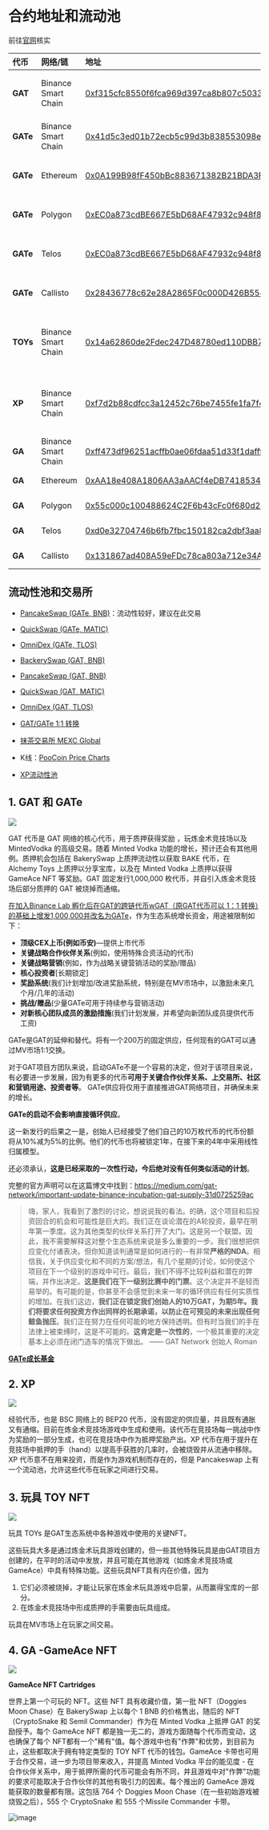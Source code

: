 # 合约地址和流动池

前往[官网](https://gat.network/tokenomics/)核实

| 代币 | 网络/链 | 地址 | 描述 |
| :-- | :-- | :-- | :-- |
| **GAT** | Binance Smart Chain | [0xf315cfc8550f6fca969d397ca8b807c5033fa122](https://bscscan.com/token/0xf315cfc8550f6fca969d397ca8b807c5033fa122) | GAT Network的经典代币 |
| **GATe** | Binance Smart Chain | [0x41d5c3ed01b72ecb5c99d3b838553098ecda9ef9](https://bscscan.com/token/0x41d5c3ed01b72ecb5c99d3b838553098ecda9ef9) | “扩展的” 跨链 GAT 代币 |
| **GATe** | Ethereum | [0x0A199B98fF450bBc883671382B21BDA3FA44b4Ae](https://etherscan.io/token/0x0A199B98fF450bBc883671382B21BDA3FA44b4Ae) | “扩展的” 跨链 GAT 代币 |
| **GATe** | Polygon | [0xEC0a873cdBE667E5bD68AF47932c948f872032d6](https://polygonscan.com/token/0xEC0a873cdBE667E5bD68AF47932c948f872032d6) | “扩展的” 跨链 GAT 代币 |
| **GATe** | Telos | [0xEC0a873cdBE667E5bD68AF47932c948f872032d6](https://www.teloscan.io/address/0xEC0a873cdBE667E5bD68AF47932c948f872032d6) | “扩展的” 跨链 GAT 代币 |
| **GATe** | Callisto | [0x28436778c62e28A2865F0c000D426B554eBd834c](https://explorer.callisto.network/address/0x28436778c62e28A2865F0c000D426B554eBd834c) | “扩展的” 跨链 GAT 代币 |
| **TOYs** | Binance Smart Chain | [0x14a62860de2Fdec247D48780ed110DBB794545d8](https://bscscan.com/token/0x14a62860de2Fdec247D48780ed110DBB794545d8) | GAT Network NFTs 用来 玩 & 收藏 |
| **XP** | Binance Smart Chain | [0xf7d2b88cdfcc3a12452c76be7455fe1fa7f48852](https://bscscan.com/token/0xf7d2b88cdfcc3a12452c76be7455fe1fa7f48852) | 经验点 (现在只能在 Arena 使用), 代币 |
| **GA** | Binance Smart Chain | [0xff473df96251acffb0ae06fdaa51d33f1dafff7c](https://bscscan.com/token/0xff473df96251acffb0ae06fdaa51d33f1dafff7c) | GameAce NFT 卡带 |
| **GA** | Ethereum | [0xAA18e408A1806AA3aAACf4eDB7418534D612D1f0](https://etherscan.io/token/0xAA18e408A1806AA3aAACf4eDB7418534D612D1f0) | GameAce NFT 卡带 |
| **GA** | Polygon | [0x55c000c100488624C2F6b43cFc0f680d2657933b](https://polygonscan.com/token/0x55c000c100488624C2F6b43cFc0f680d2657933b) | GameAce NFT 卡带 |
| **GA** | Telos | [0xd0e32704746b6fb7fbc150182ca2dbf3aa88fb45](https://www.teloscan.io/address/0xd0e32704746b6fb7fbc150182ca2dbf3aa88fb45) | GameAce NFT 卡带 |
| **GA** | Callisto | [0x131867ad408A59eFDc78ca803a712e34A939Df71](https://explorer.callisto.network/address/0x131867ad408A59eFDc78ca803a712e34A939Df71/transactions) | GameAce NFT 卡带 |

## 流动性池和交易所
* [PancakeSwap (GATe, BNB)](https://pancakeswap.finance/swap?outputCurrency=0x41D5C3ed01B72eCB5c99d3b838553098Ecda9ef9)：流动性较好，建议在此交易
* [QuickSwap (GATe, MATIC)](https://quickswap.exchange/#/swap?outputCurrency=0xEC0a873cdBE667E5bD68AF47932c948f872032d6)
* [OmniDex (GATe, TLOS)](https://omnidex.finance/swap?outputCurrency=0xEC0a873cdBE667E5bD68AF47932c948f872032d6)
* [BackerySwap (GAT, BNB)](https://www.bakeryswap.org/#/swap?outputCurrency=0xf315cfc8550f6fca969d397ca8b807c5033fa122)
* [PancakeSwap (GAT, BNB)](https://pancakeswap.finance/swap#/swap?outputCurrency=0xf315cfc8550f6fca969d397ca8b807c5033fa122)
* [QuickSwap (GAT, MATIC)](https://quickswap.exchange/#/swap?outputCurrency=0xEC0a873cdBE667E5bD68AF47932c948f872032d6)
* [OmniDex (GAT, TLOS)](https://minted.vodka/tools/wgat)

* [GAT/GATe 1:1 转换](https://minted.vodka/services/wrappers)
* [抹茶交易所 MEXC Global](https://www.mexc.com/)
* K线：[PooCoin Price Charts](https://poocoin.app/tokens/0xf315cfc8550f6fca969d397ca8b807c5033fa122) 
* [XP流动性池](https://pancakeswap.finance/swap?outputCurrency=0xF7D2b88Cdfcc3a12452c76Be7455fe1FA7f48852)

## 1. GAT 和 GATe

![](https://gat.network/wp-content/uploads/2022/01/gameacetoken-logo.png)

GAT 代币是 GAT 网络的核心代币，用于质押获得奖励 ，玩炼金术竞技场以及 MintedVodka 的高级交易。随着 Minted Vodka 功能的增长，预计还会有其他用例。质押机会包括在 BakerySwap 上质押流动性以获取 BAKE 代币，在 Alchemy Toys 上质押以分享宝库，以及在 Minted Vodka 上质押以获得 GameAce NFT 等奖励。GAT 固定发行1,000,000 枚代币，并自引入炼金术竞技场后部分质押的 GAT 被烧掉而通缩。

[在加入Binance Lab 孵化后在GAT的跨链代币wGAT（原GAT代币可以 1：1 转换）的基础上增发1,000,000并改名为GATe](https://medium.com/gat-network/important-update-binance-incubation-gat-supply-31d0725259ac)，作为生态系统增长资金，用途被限制如下：

* **顶级CEX上币(例如币安)**—提供上市代币
* **关键战略合作伙伴关系**(例如，使用特殊合资活动的代币)
* **关键战略营销**(例如，作为战略关键营销活动的奖励/赠品)
* **核心投资者**[长期锁定]
* **奖励系统**(我们计划增加/改进奖励系统，特别是在MV市场中，以激励未来几个月/几年的活动)
* **挑战/赠品**(少量GATe可用于持续参与营销活动)
* **对新核心团队成员的激励措施**(我们计划发展，并希望向新团队成员提供代币工资)

GATe是GAT的延伸和替代。将有一个200万的固定供应，任何现有的GAT可以通过MV市场1:1交换。

对于GAT项目方团队来说，启动GATe不是一个容易的决定，但对于该项目来说，有必要进一步发展，因为有更多的代币**可用于关键合作伙伴关系、上交易所、社区和营销用途、投资者等**。
GATe供应将仅用于直接推进GAT网络项目，并确保未来的增长。

**GATe的启动不会影响直接循环供应**。

这一新发行的后果之一是，创始人已经接受了他们自己的10万枚代币的代币份额将从10%减为5%的比例。他们的代币也将被锁定1年，在接下来的4年中采用线性归属模型。

还必须承认，**这是已经采取的一次性行动，今后绝对没有任何类似活动的计划**。

完整的官方声明可以在这篇博文中找到：https://medium.com/gat-network/important-update-binance-incubation-gat-supply-31d0725259ac

> 嗨，家人，我看到了激烈的讨论，想说说我的看法。的确，这个项目和后投资回合的机会和可能性是巨大的。我们正在谈论潜在的A轮投资，最早在明年第一季度。这为其他类型的伙伴关系打开了大门。这是另一个联盟。因此，我不需要解释这对整个生态系统来说是多么重要的一步。我们很想把供应变化付诸表决。但你知道谈判通常是如何进行的--有非常**严格的NDA**。相信我，关于供应变化和不同的方案/想法，有几个星期的讨论，如何使这个项目在下一个级别的游戏中可行。最后，我们不得不比较利益和潜在的弊端，并作出决定。**这是我们在下一级别比赛中的门票**。这个决定并不是轻而易举的。有可能的是，你甚至不会感觉到未来一年的循环供应有任何实质性的增加。在我们这边，**我们正在锁定我们创始人的10万GAT，为期5年。我们将要求任何投资方作出同样的长期承诺，以防止在可预见的未来出现任何鲸鱼抛压**。我们正在努力在任何可能的地方保持透明。但有时当我们的手在法律上被束缚时，这是不可能的。**这肯定是一次性的**，一个极其重要的决定基本上必须在闭门造车的情况下做出。
> —— GAT Network 创始人 Roman

**[GATe成长基金](_posts/2022-03-19-gat-grow-fund.md)**

## 2. XP

![](https://gat.network/wp-content/uploads/2021/08/arena-xp2-small.png)

经验代币，也是 BSC 网络上的 BEP20 代币，没有固定的供应量，并且既有通胀又有通缩。目前在炼金术竞技场游戏中生成和使用。该代币在竞技场每一挑战中作为奖励的一部分生成，也可在竞技场中作为抵押奖励产出。XP 代币在用于提升在竞技场中抵押的手（hand）以提高手获胜的几率时，会被烧毁并从流通中移除。XP 代币意不在用来投资，而是作为游戏机制而存在的，但是 Pancakeswap 上有一个流动池，允许这些代币在玩家之间进行交易。

## 3. 玩具 TOY NFT

![](https://gat.network/wp-content/uploads/2021/10/arena-hand-200x131.png)

玩具 TOYs 是GAT生态系统中各种游戏中使用的关键NFT。

这些玩具大多是通过炼金术玩具游戏创建的，但一些其他特殊玩具是由GAT项目方创建的，在平时的活动中发放，并且可能在其他游戏（如炼金术竞技场或GameAce）中具有特殊功能。这些玩具NFT具有内在价值，因为

1. 它们必须被烧掉，才能让玩家在炼金术玩具游戏中启蒙，从而赢得宝库的一部分。
2. 在炼金术竞技场中形成质押的手需要由玩具组成。

玩具在MV市场上在玩家之间交易。

## 4. GA -GameAce NFT

![](https://gameace.at/overview-games3.b5f9e189.png)

**GameAce NFT Cartridges**

世界上第一个可玩的 NFT。这些 NFT 具有收藏价值，第一批 NFT（Doggies Moon Chase）在 BakerySwap 上以每个 1 BNB 的价格售出，随后的 NFT（CryptoSnake 和 Semil Commander）作为在 Minted Vodka 上抵押 GAT 的奖励授予。每个 GameAce NFT 都是独一无二的，游戏方面随每个代币而变动，这也确保了每个 NFT都有一个"稀有"值。每个游戏中也有"作弊"和优势，到目前为止，这些都取决于拥有特定类型的 TOY NFT 代币的钱包。GameAce 卡带也可用于合作交易，进一步为项目带来收入，并提高 Minted Vodka 平台的能见度 - 在合作伙伴关系中，用于抵押所需的代币可能会有所不同，并且游戏中对"作弊"功能的要求可能取决于合作伙伴的其他有吸引力的因素。每个推出的 GameAce 游戏能获取的数量都有限。这包括 764 个 Doggies Moon Chase（在一些初始游戏被烧毁之后），555 个 CryptoSnake 和 555 个Missile Commander 卡带。

![image](https://user-images.githubusercontent.com/79005927/150632689-4198e28b-3873-4ec3-996e-011f92f2479c.png)
